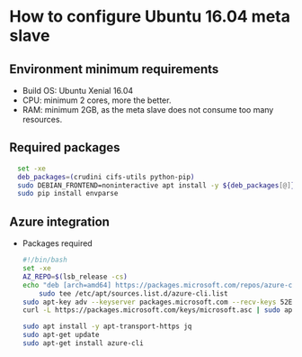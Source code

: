 # How to configure Ubuntu 16.04 meta slave

## Environment minimum requirements
  - Build OS: Ubuntu Xenial 16.04
  - CPU: minimum 2 cores, more the better.
  - RAM: minimum 2GB, as the meta slave does not consume too many resources.

## Required packages
  ```bash
    set -xe
    deb_packages=(crudini cifs-utils python-pip)
    sudo DEBIAN_FRONTEND=noninteractive apt install -y ${deb_packages[@]}
    sudo pip install envparse
  ```

## Azure integration
  - Packages required
    ```bash
    #!/bin/bash
    set -xe
    AZ_REPO=$(lsb_release -cs)
    echo "deb [arch=amd64] https://packages.microsoft.com/repos/azure-cli/ $AZ_REPO main" | \
        sudo tee /etc/apt/sources.list.d/azure-cli.list
    sudo apt-key adv --keyserver packages.microsoft.com --recv-keys 52E16F86FEE04B979B07E28DB02C46DF417A0893
    curl -L https://packages.microsoft.com/keys/microsoft.asc | sudo apt-key add -

    sudo apt install -y apt-transport-https jq
    sudo apt-get update
    sudo apt-get install azure-cli
    ```
